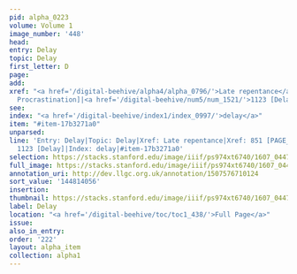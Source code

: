 ```yaml
---
pid: alpha_0223
volume: Volume 1
image_number: '448'
head:
entry: Delay
topic: Delay
first_letter: D
page:
add:
xref: "<a href='/digital-beehive/alpha4/alpha_0796/'>Late repentance</a>|851 [PAGE_MISSING,
  Procrastination]|<a href='/digital-beehive/num5/num_1521/'>1123 [Delay]</a>"
see:
index: "<a href='/digital-beehive/index1/index_0997/'>delay</a>"
item: "#item-17b3271a0"
unparsed:
line: 'Entry: Delay|Topic: Delay|Xref: Late repentance|Xref: 851 [PAGE_MISSING, Procrastination]|Xref:
  1123 [Delay]|Index: delay|#item-17b3271a0'
selection: https://stacks.stanford.edu/image/iiif/ps974xt6740/1607_0447/783,4056,2976,432/full/0/default.jpg
full_image: https://stacks.stanford.edu/image/iiif/ps974xt6740/1607_0447/full/full/0/default.jpg
annotation_uri: http://dev.llgc.org.uk/annotation/1507576710124
sort_value: '144814056'
insertion:
thumbnail: https://stacks.stanford.edu/image/iiif/ps974xt6740/1607_0447/783,4056,600,180/250,/0/default.jpg
label: Delay
location: "<a href='/digital-beehive/toc/toc1_438/'>Full Page</a>"
issue:
also_in_entry:
order: '222'
layout: alpha_item
collection: alpha1
---
```

